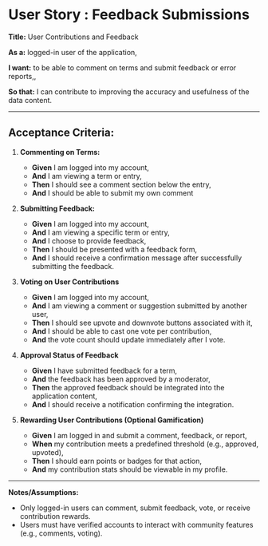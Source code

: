# User Story : Feedback Submissions


**Title:** User Contributions and Feedback

**As a:** logged-in user of the application,

**I want:** to be able to comment on terms and submit feedback or error reports,,

**So that:**  I can contribute to improving the accuracy and usefulness of the data content.

---

## Acceptance Criteria:

1.  **Commenting on Terms:**
    * **Given**  I am logged into my account,
    * **And** I am viewing a term or entry,
    * **Then** I should see a comment section below the entry,
    * **And** I should be able to submit my own comment

2.  **Submitting Feedback:**
    * **Given** I am logged into my account, 
    * **And** I am viewing a specific term or entry, 
    * **And** I choose to provide feedback, 
    * **Then** I should be presented with a feedback form, 
    * **And** I should receive a confirmation message after successfully submitting the feedback.

3.   **Voting on User Contributions**
        * **Given** I am logged into my account, 
        * **And** I am viewing a comment or suggestion submitted by another user, 
        * **Then** I should see upvote and downvote buttons associated with it, 
        * **And** I should be able to cast one vote per contribution, 
        * **And** the vote count should update immediately after I vote.
        
4. **Approval Status of Feedback**
    * **Given** I have submitted feedback for a term, 
    * **And** the feedback has been approved by a moderator, 
    * **Then** the approved feedback should be integrated into the application content, 
    * **And** I should receive a notification confirming the integration.
    
5. **Rewarding User Contributions (Optional Gamification)**
    * **Given** I am logged in and submit a comment, feedback, or report, 
    * **When** my contribution meets a predefined threshold (e.g., approved, upvoted), 
    * **Then** I should earn points or badges for that action, 
    * **And** my contribution stats should be viewable in my profile.


---

**Notes/Assumptions:**

* Only logged-in users can comment, submit feedback, vote, or receive contribution rewards.
* Users must have verified accounts to interact with community features (e.g., comments, voting).